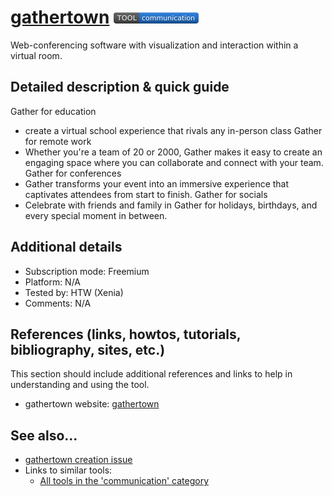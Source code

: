 # [gathertown](https://gather.town/)  [<img src="images/communication.png" align="bottom">](https://github.com/e-CLOSE/Toolbox/issues?q=label%3A01_TOOL+label%3Acommunication)

Web-conferencing software with visualization and interaction within a virtual room.


## Detailed description & quick guide

Gather for education
- create a virtual school experience  that rivals any in-person class
Gather for remote work
- Whether you're a team of 20 or 2000, Gather makes it easy to create an engaging space where you can collaborate and connect with your team.
Gather for conferences
- Gather transforms your event into an immersive experience that captivates attendees from start to finish.
Gather for socials
- Celebrate with friends and family in Gather for holidays, birthdays, and every special moment in between.


## Additional details

- Subscription mode: Freemium
- Platform: N/A
- Tested by: HTW (Xenia)
- Comments: N/A


## References (links, howtos, tutorials, bibliography, sites, etc.)

This section should include additional references and links to help in
understanding and using the tool.

- gathertown website: [gathertown](https://gather.town/)


## See also...

- [gathertown creation issue](https://github.com/e-CLOSE/Toolbox/issues/171)
- Links to similar tools:
  - [All tools in the 'communication' category](https://github.com/e-CLOSE/Toolbox/issues?q=label%3A01_TOOL+label%3Acommunication)
